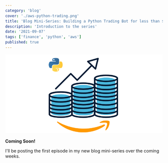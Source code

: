 ```yaml
---
category: 'blog'
cover: './aws-python-trading.png'
title: 'Blog Mini-Series: Building a Python Trading Bot for less than $5 / month'
description: 'Introduction to the series'
date: '2021-09-07'
tags: ['finance', 'python', 'aws']
published: true
---
```


![Trading bot with AWS and Python](./aws-python-trading.png)

**Coming Soon!**

I'll be posting the first episode in my new blog mini-series over the coming weeks.

